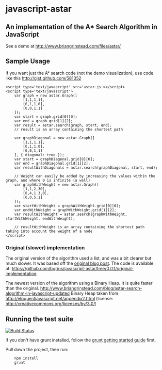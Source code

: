 # javascript-astar

## An implementation of the A* Search Algorithm in JavaScript

See a demo at http://www.briangrinstead.com/files/astar/

## Sample Usage

If you want just the A* search code (not the demo visualization), use code like this http://gist.github.com/581352

	<script type='text/javascript' src='astar.js'></script>
	<script type='text/javascript'>
		var graph = new astar.Graph([
			[1,1,1,1],
			[0,1,1,0],
			[0,0,1,1]
		]);
		var start = graph.grid[0][0];
		var end = graph.grid[1][2];
		var result = astar.search(graph, start, end);
		// result is an array containing the shortest path

		var graphDiagonal = new astar.Graph([
			[1,1,1,1],
			[0,1,1,0],
			[0,0,1,1]
		], { diagonal: true });
		var start = graphDiagonal.grid[0][0];
		var end = graphDiagonal.grid[1][2];
		var resultWithDiagonals = astar.search(graphDiagonal, start, end);

		// Weight can easily be added by increasing the values within the graph, and where 0 is infinite (a wall)
		var graphWithWeight = new astar.Graph([
			[1,1,2,30],
			[0,4,1.3,0],
			[0,0,5,1]
		]);
		var startWithWeight = graphWithWeight.grid[0][0];
		var endWithWeight = graphWithWeight.grid[1][2];
		var resultWithWeight = astar.search(graphWithWeight, startWithWeight, endWithWeight);

		// resultWithWeight is an array containing the shortest path taking into account the weight of a node
	</script>

### Original (slower) implementation

The original version of the algorithm used a list, and was a bit clearer but much slower.  It was based off the [original blog post](http://www.briangrinstead.com/blog/astar-search-algorithm-in-javascript).  The code is available at: https://github.com/bgrins/javascript-astar/tree/0.0.1/original-implementation.

The newest version of the algorithm using a Binary Heap.  It is quite faster than the original.
http://www.briangrinstead.com/blog/astar-search-algorithm-in-javascript-updated
Binary Heap taken from http://eloquentjavascript.net/appendix2.html (license: http://creativecommons.org/licenses/by/3.0/)

## Running the test suite

[![Build Status](https://travis-ci.org/bgrins/javascript-astar.png?branch=master)](https://travis-ci.org/bgrins/javascript-astar)

If you don't have grunt installed, follow the [grunt getting started guide](http://gruntjs.com/getting-started) first.

Pull down the project, then run:

		npm install
		grunt
